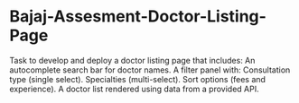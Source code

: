 # Bajaj-Assesment-Doctor-Listing-Page
Task to develop and deploy a doctor listing page that includes:  An autocomplete search bar for doctor names. A filter panel with: Consultation type (single select). Specialties (multi-select). Sort options (fees and experience). A doctor list rendered using data from a provided API.
